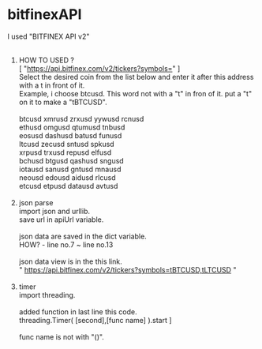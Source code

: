 # bitfinexAPI

I used "BITFINEX API v2"
<br><br>

01. HOW TO USED ?<br>
[ "https://api.bitfinex.com/v2/tickers?symbols=" ]<br>
Select the desired coin from the list below and enter it after this address with a t in front of it.<br>
Example, i choose btcusd. This word not with a "t" in fron of it. put a "t" on it to make a "tBTCUSD".<br><br>
 btcusd	xmrusd	zrxusd	yywusd rcnusd<br>
 ethusd	omgusd	qtumusd	tnbusd<br>
 eosusd	dashusd	batusd	funusd<br>
 ltcusd	zecusd	sntusd	spkusd<br>
 xrpusd	trxusd	repusd	elfusd<br>
 bchusd	btgusd	qashusd	sngusd<br>
 iotausd	sanusd	gntusd	mnausd<br>
 neousd	edousd	aidusd	rlcusd<br>
 etcusd	etpusd	datausd	avtusd<br><br>
02. json parse<br>
import json and urllib.<br>
save url in apiUrl variable.<br><br>
json data are saved in the dict variable.<br>
 HOW? - line no.7 ~ line no.13<br><br>
json data view is in the this link.<br>
" https://api.bitfinex.com/v2/tickers?symbols=tBTCUSD,tLTCUSD "<br><br>
03. timer<br>
import threading.<br><br>
added function in last line this code.<br>
threading.Timer( [second],[func name] ).start ]<br><br>
func name is not with "()".
